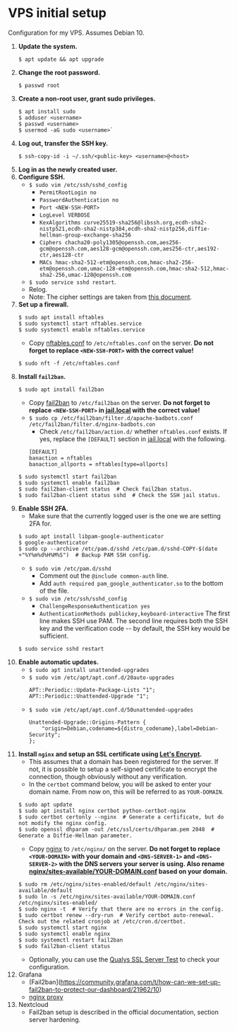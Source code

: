 # VPS initial setup
Configuration for my VPS. Assumes Debian 10.

1. **Update the system.**
    ```
    $ apt update && apt upgrade
    ```
2. **Change the root password.**
    ```
    $ passwd root
    ```
3. **Create a non-root user, grant sudo privileges.**
    ```
    $ apt install sudo
    $ adduser <username>
    $ passwd <username>
    $ usermod -aG sudo <username>`
    ```
4. **Log out, transfer the SSH key.**
    ```
    $ ssh-copy-id -i ~/.ssh/<public-key> <username>@<host>
    ```
5. **Log in as the newly created user.**
6. **Configure SSH.**
    * `$ sudo vim /etc/ssh/sshd_config`
        * `PermitRootLogin no`
        * `PasswordAuthentication no`
        * `Port <NEW-SSH-PORT>`
        * `LogLevel VERBOSE`
        * `KexAlgorithms curve25519-sha256@libssh.org,ecdh-sha2-nistp521,ecdh-sha2-nistp384,ecdh-sha2-nistp256,diffie-hellman-group-exchange-sha256`
        * `Ciphers chacha20-poly1305@openssh.com,aes256-gcm@openssh.com,aes128-gcm@openssh.com,aes256-ctr,aes192-ctr,aes128-ctr`
        * `MACs hmac-sha2-512-etm@openssh.com,hmac-sha2-256-etm@openssh.com,umac-128-etm@openssh.com,hmac-sha2-512,hmac-sha2-256,umac-128@openssh.com`
    * `$ sudo service sshd restart`.
    * Relog.
    * Note: The cipher settings are taken from [this document](https://infosec.mozilla.org/guidelines/openssh#Modern_.28OpenSSH_6.7.2B.29).
7. **Set up a firewall.**
    ```
    $ sudo apt install nftables
    $ sudo systemctl start nftables.service
    $ sudo systemctl enable nftables.service
    ```
    * Copy [nftables.conf](nftables.conf) to `/etc/nftables.conf` on the server. **Do not forget to replace `<NEW-SSH-PORT>` with the correct value!**
    ```
    $ sudo nft -f /etc/nftables.conf
    ```
8. **Install `fail2ban`.**
    ```
    $ sudo apt install fail2ban
    ```
    * Copy [fail2ban](fail2ban) to `/etc/fail2ban` on the server. **Do not forget to replace `<NEW-SSH-PORT>` in [jail.local](fail2ban/jail.local) with the correct value!**
    * `$ sudo cp /etc/fail2ban/filter.d/apache-badbots.conf /etc/fail2ban/filter.d/nginx-badbots.con`
        * Check `/etc/fail2ban/action.d/` whether `nftables.conf` exists. If yes, replace the `[DEFAULT]` section in [jail.local](fail2ban/jail.local) with the following.
        ```
        [DEFAULT]
        banaction = nftables
        banaction_allports = nftables[type=allports]
        ```
    ```
    $ sudo systemctl start fail2ban
    $ sudo systemctl enable fail2ban
    $ sudo fail2ban-client status  # Check fail2ban status.
    $ sudo fail2ban-client status sshd  # Check the SSH jail status.
    ```
9. **Enable SSH 2FA.**
    * Make sure that the currently logged user is the one we are setting 2FA for.
    ```
    $ sudo apt install libpam-google-authenticator
    $ google-authenticator
    $ sudo cp --archive /etc/pam.d/sshd /etc/pam.d/sshd-COPY-$(date +"%Y%m%d%H%M%S")  # Backup PAM SSH config.
    ```
    * `$ sudo vim /etc/pam.d/sshd`
        * Comment out the `@include common-auth` line.
        * Add `auth required pam_google_authenticator.so` to the bottom of the file.
    * `$ sudo vim /etc/ssh/sshd_config`
        * `ChallengeResponseAuthentication yes`
        * `AuthenticationMethods publickey,keyboard-interactive`
        The first line makes SSH use PAM. The second line requires both the SSH key and the verification code -- by default, the SSH key would be sufficient.
    ```
    $ sudo service sshd restart
    ```
10. **Enable automatic updates.**
    * `$ sudo apt install unattended-upgrades`
    * `$ sudo vim /etc/apt/apt.conf.d/20auto-upgrades`
        ```
        APT::Periodic::Update-Package-Lists "1";
        APT::Periodic::Unattended-Upgrade "1";
        ```
    * `$ sudo vim /etc/apt/apt.conf.d/50unattended-upgrades`
        ```
        Unattended-Upgrade::Origins-Pattern {
            "origin=Debian,codename=${distro_codename},label=Debian-Security";
        };
        ```
11. **Install `nginx` and setup an SSL certificate using [Let's Encrypt](https://letsencrypt.org/).**
    * This assumes that a domain has been registered for the server. If not, it is possible to setup a self-signed certificate to encrypt the connection, though obviously without any verification.
    * In the `certbot` command below, you will be asked to enter your domain name. From now on, this will be referred to as `YOUR-DOMAIN`.
    ```
    $ sudo apt update
    $ sudo apt install nginx certbot python-certbot-nginx
    $ sudo certbot certonly --nginx  # Generate a certificate, but do not modify the nginx config.
    $ sudo openssl dhparam -out /etc/ssl/certs/dhparam.pem 2048  # Generate a Diffie-Hellman parameter.
    ```
    * Copy [nginx](nginx) to `/etc/nginx/` on the server. **Do not forget to replace `<YOUR-DOMAIN>` with your domain and `<DNS-SERVER-1>` and `<DNS-SERVER-2>` with the DNS servers your server is using. Also rename [nginx/sites-available/YOUR-DOMAIN.conf](nginx/sites-available/YOUR-DOMAIN.conf) based on your domain.**
    ```
    $ sudo rm /etc/nginx/sites-enabled/default /etc/nginx/sites-available/default
    $ sudo ln -s /etc/nginx/sites-available/YOUR-DOMAIN.conf /etc/nginx/sites-enabled/
    $ sudo nginx -t  # Verify that there are no errors in the config.
    $ sudo certbot renew --dry-run  # Verify certbot auto-renewal. Check out the related cronjob at /etc/cron.d/certbot.
    $ sudo systemctl start nginx
    $ sudo systemctl enable nginx
    $ sudo systemctl restart fail2ban
    $ sudo fail2ban-client status
    ```
    * Optionally, you can use the [Qualys SSL Server Test](https://www.ssllabs.com/ssltest/) to check your configuration.
12. Grafana
    * (Fail2ban](https://community.grafana.com/t/how-can-we-set-up-fail2ban-to-protect-our-dashboard/21962/10)
    * [nginx proxy](https://serverfault.com/questions/684709/how-to-proxy-grafana-with-nginx)
13. Nextcloud
    * Fail2ban setup is described in the official documentation, section server hardening.
